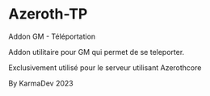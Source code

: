 # Azeroth-TP
Addon GM - Téléportation

Addon utilitaire pour GM qui permet de se teleporter.

Exclusivement utilisé pour le serveur utilisant Azerothcore

By KarmaDev 2023
